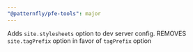 ```yaml
---
"@patternfly/pfe-tools": major
---
```


Adds `site.stylesheets` option to dev server config. REMOVES `site.tagPrefix` option in favor of `tagPrefix` option
